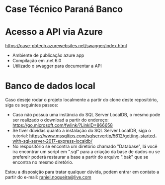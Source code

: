 # Case Técnico Paraná Banco
 
# Acesso a API via Azure
https://case-pbtech.azurewebsites.net/swagger/index.html
-	Ambiente de publicação azure app
-	Compilação em .net 6.0
-	Utilizado o swagger para documentar a API

# Banco de dados local
Caso deseje rodar o projeto localmente a partir do clone deste reposítório, siga os seguintes passos:

-	Caso não possua uma instância do SQL Server LocalDB, o mesmo pode ser realizado o download a partir do endereço: https://go.microsoft.com/fwlink/?LinkID=866658
-	Se tiver dúvidas quanto a instalação do SQL Server LocalDB, siga o tutorial: https://www.mssqltips.com/sqlservertip/5612/getting-started-with-sql-server-2017-express-localdb/
-	No respositório se encontra um diretório chamado "Database", lá você ira encontrar um script em ".sql" para a criação da base de dados ou se prefereir poderá restaurar a base a partir do arquivo ".bak" que se encontra no mesmo diretório.

Estou a disposição para tratar qualquer dúvida, podem entrar em contato a partir do e-mail: raniel.nogueira@live.com
